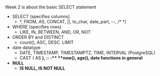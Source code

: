 Week 2 is about the basic SELECT statement
- SELECT (specifies columns)
  - \*, FROM, AS, CONCAT, ||, to_char, date_part, --, /* */
- WHERE (specifies rows)
  - LIKE, IN, BETWEEN, AND, OR, NOT
- ORDER BY and DISTINCT
  - count(), ASC, DESC. LIMIT
- date datatype
  - DATE, TIMESTAMP, TIMESTAMPTZ, TIME, INTERVAL (PostgreSQL)
  - CAST (<A> AS <B>), <A>::<B>
  -** **now(), age(), date functions in general
- NULL
    - IS NULL, IS NOT NULL
